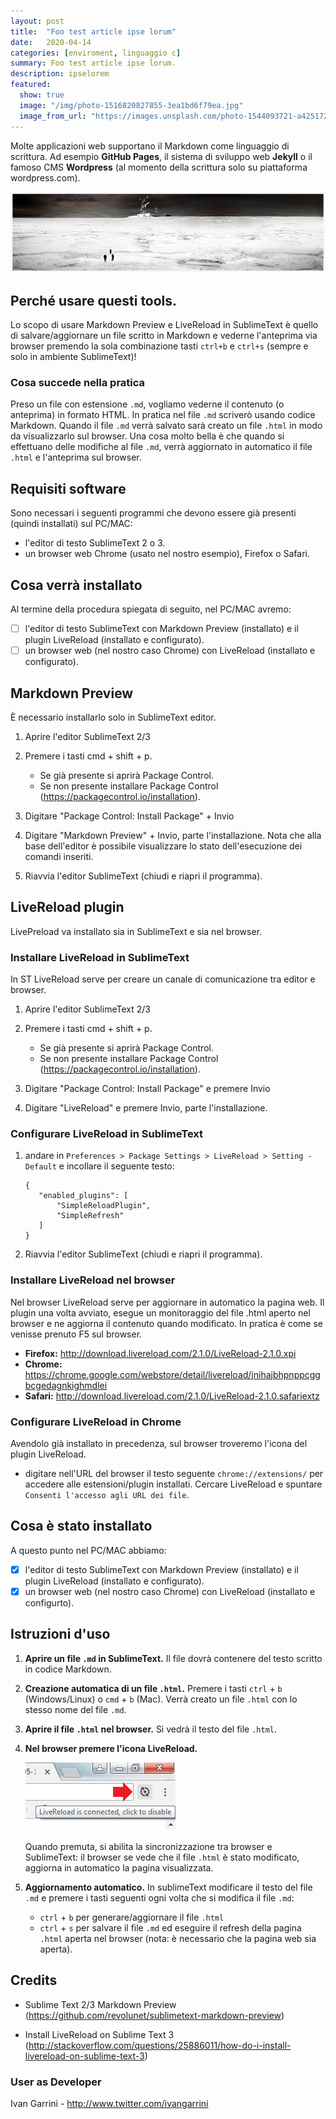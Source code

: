 ```yaml
---
layout: post
title:  "Foo test article ipse lorum"
date:   2020-04-14
categories: [enviroment, linguaggio c]
summary: Foo test article ipse lorum. 
description: ipselorem 
featured:
  show: true
  image: "/img/photo-1516820827855-3ea1bd6f79ea.jpg"
  image_from_url: "https://images.unsplash.com/photo-1544093721-a4251724fd11?ixlib=rb-1.2.1&ixid=eyJhcHBfaWQiOjEyMDd9&auto=format&fit=crop&w=1652&q=80"
---
```


Molte applicazioni web supportano il Markdown come linguaggio di scrittura. Ad esempio **GitHub Pages**, il sistema di sviluppo web **Jekyll** o il famoso CMS **Wordpress** (al momento della scrittura solo su piattaforma wordpress.com). 

![picture alt](../img/thethaw_header.jpg "Title is optional")

## Perché usare questi tools. 
Lo scopo di usare Markdown Preview e LiveReload in SublimeText è quello di salvare/aggiornare un file scritto in Markdown e vederne l'anteprima via browser premendo la sola combinazione tasti `ctrl+b` e `ctrl+s` (sempre e solo in ambiente SublimeText)!

### Cosa succede nella pratica

Preso un file con estensione `.md`, vogliamo vederne il contenuto (o anteprima) in formato HTML. In pratica nel file `.md` scriverò usando codice Markdown. Quando il file `.md` verrà salvato sarà creato un file `.html` in modo da visualizzarlo sul browser. Una cosa molto bella è che quando si effettuano delle modifiche al file `.md`, verrà aggiornato in automatico il file `.html` e l'anteprima sul browser. 

## Requisiti software

Sono necessari i seguenti programmi che devono essere già presenti (quindi installati) sul PC/MAC: 

* l'editor di testo SublimeText 2 o 3.
* un browser web Chrome (usato nel nostro esempio), Firefox o Safari.

## Cosa verrà installato

Al termine della procedura spiegata di seguito, nel PC/MAC avremo:

- [ ] l'editor di testo SublimeText con Markdown Preview (installato) e il plugin LiveReload (installato e configurato).
- [ ] un browser web (nel nostro caso Chrome) con LiveReload (installato e configurato). 

## Markdown Preview

È necessario installarlo solo in SublimeText editor.

1. Aprire l'editor SublimeText 2/3
2. Premere i tasti cmd + shift + p. 
	
	- Se già presente si aprirà Package Control. 
	- Se non presente installare Package Control (https://packagecontrol.io/installation). 

3. Digitare "Package Control: Install Package" + Invio

4. Digitare "Markdown Preview" + Invio, parte l'installazione. Nota che alla base dell'editor è possibile visualizzare lo stato dell'esecuzione dei comandi inseriti.

5. Riavvia l'editor SublimeText (chiudi e riapri il programma).

## LiveReload plugin

LivePreload va installato sia in SublimeText e sia nel browser. 

### Installare LiveReload in SublimeText

In ST LiveReload serve per creare un canale di comunicazione tra editor e browser.

1. Aprire l'editor SublimeText 2/3
2. Premere i tasti cmd + shift + p. 
	
	- Se già presente si aprirà Package Control. 
	- Se non presente installare Package Control (https://packagecontrol.io/installation). 

3. Digitare "Package Control: Install Package" e premere Invio 

4. Digitare "LiveReload" e premere Invio, parte l'installazione. 

### Configurare LiveReload in SublimeText

1.  andare in `Preferences > Package Settings > LiveReload > Setting - Default` e incollare il seguente testo: 

	```
	{ 
	   "enabled_plugins": [ 
	       "SimpleReloadPlugin", 
	       "SimpleRefresh" 
	   ]
	}
	```

2. Riavvia l'editor SublimeText (chiudi e riapri il programma).

### Installare LiveReload nel browser

Nel browser LiveReload serve per aggiornare in automatico la pagina web. Il plugin una volta avviato, esegue un monitoraggio del file .html aperto nel browser e ne aggiorna il contenuto quando modificato. In pratica è come se venisse prenuto F5 sul browser.

* **Firefox:** http://download.livereload.com/2.1.0/LiveReload-2.1.0.xpi 
* **Chrome:** https://chrome.google.com/webstore/detail/livereload/jnihajbhpnppcggbcgedagnkighmdlei 
* **Safari:** http://download.livereload.com/2.1.0/LiveReload-2.1.0.safariextz 



### Configurare LiveReload in Chrome

Avendolo già installato in precedenza, sul browser troveremo l'icona del plugin LiveReload. 
	
*  digitare nell'URL del browser il testo seguente `chrome://extensions/` per accedere alle estensioni/plugin installati. Cercare LiveReload e spuntare `Consenti l'accesso agli URL dei file`.

## Cosa è stato installato

A questo punto nel PC/MAC abbiamo:

- [x] l'editor di testo SublimeText con Markdown Preview (installato) e il plugin LiveReload (installato e configurato).
- [x] un browser web (nel nostro caso Chrome) con LiveReload (installato e configurto).  

## Istruzioni d'uso

1. **Aprire un file `.md` in SublimeText.** Il file dovrà contenere del testo scritto in codice Markdown.

2. **Creazione automatica di un file `.html`.** Premere i tasti `ctrl` + `b` (Windows/Linux) o `cmd` + `b` (Mac). Verrà creato un file `.html` con lo stesso nome del file `.md`.

3. **Aprire il file `.html` nel browser.** Si vedrà il testo del file `.html`.

4. **Nel browser premere l'icona LiveReload.** 

	![picture alt](../img/livereload_browser_icon.png "Title is optional")

	Quando premuta, si abilita la sincronizzazione tra browser e SublimeText: il browser se vede che il file `.html` è stato modificato, aggiorna in automatico la pagina visualizzata.

5. **Aggiornamento automatico.** In sublimeText modificare il testo del file `.md` e premere i tasti seguenti ogni volta che si modifica il file `.md`:
	* `ctrl` + `b` per generare/aggiornare il file `.html` 
	* `ctrl` + `s` per salvare il file `.md` ed eseguire il refresh della pagina `.html` aperta nel browser (nota: è necessario che la pagina web sia aperta). 

## Credits

* Sublime Text 2/3 Markdown Preview (https://github.com/revolunet/sublimetext-markdown-preview)

* Install LiveReload on Sublime Text 3 (http://stackoverflow.com/questions/25886011/how-do-i-install-livereload-on-sublime-text-3)

### User as Developer 
 Ivan Garrini - http://www.twitter.com/ivangarrini